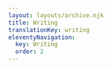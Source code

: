 ```yaml
---
layout: layouts/archive.njk
title: Writing
translationKey: writing
eleventyNavigation:
  key: Writing
  order: 2
---
```

